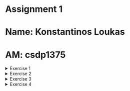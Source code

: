 # Assignment 1
# Name: Konstantinos Loukas
# AM: csdp1375
<details>
<summary>Exercise 1</summary>

1. Download the images tagged 1.23.3 and 1.23.3-alpine locally.

    ```
    >Docker image pull  nginx:1.23.3
    >Docker image pull  nginx:1.23.3-alpine
    ```

2. Compare the sizes of the two images.
    ```
    REPOSITORY                TAG             IMAGE ID       CREATED         SIZE
    hello-world               latest        	  9c7a54a9a43c   9 months ago    13.3kB
    nginx                     	1.23.3         	 ac232364af84   11 months ago   142MB
    nginx                     	1.23.3-alpine   	2bc7edbc3cf2   12 months ago   40.7MB
    ```

    Παρατηρούμε ότι το image nginx-alpine έχει σημαντικά μικρότερο μέγεθος σε σύγκριση με το image nginx. Αυτό οφείλεται στο γεγονός ότι το image nginx-alpine βασίζεται στο Alpine Linux, το οποίο είναι γνωστό για την ελαφρότητά του καθώς περιλαμβάνει μόνο τα απολύτως απαραίτητα για την εκτέλεση της εφαρμογής.

3. Start one of the two images in the background, with the appropriate network settings to forward port 80 locally and use a browser (or curl or wget) to see that calls are answered. What is the answer?

    ```
    > docker run -p 8080:80 -d nginx:1.23.3-alpine
    > curl http://127.0.0.1:8080
    ```
    ![Local Image](./images/1.png)

    Answer:

    ```
    <!DOCTYPE html>
    <html>
    <head>
    <title>Welcome to nginx!</title>
    <style>
    html { color-scheme: light dark; }
    body { width: 35em; margin: 0 auto;
    font-family: Tahoma, Verdana, Arial, sans-serif; }
    </style>
    </head>
    <body>
    <h1>Welcome to nginx!</h1>
    <p>If you see this page, the nginx web server is successfully installed and
    working. Further configuration is required.</p>

    <p>For online documentation and support please refer to
    <a href="http://nginx.org/">nginx.org</a>.<br/>
    Commercial support is available at
    <a href="http://nginx.com/">nginx.com</a>.</p>

    <p><em>Thank you for using nginx.</em></p>
    </body>
    </html>
    ```

4. Confirm that the container is running in Docker.

    ```
    > docker ps

    CONTAINER ID   IMAGE                 COMMAND                  CREATED         STATUS         
    9d34b2a3aa44   nginx:1.23.3-alpine   "/docker-entrypoint.…"   5 seconds ago   Up 3 seconds   

    PORTS                                   			NAMES
    0.0.0.0:8080->80/tcp, :::8080->80/tcp   ecstatic_roentgen
    ```

5. Get the logs of the running container.

    ```
    >docker logs ecstatic_roentgen 

    /docker-entrypoint.sh: /docker-entrypoint.d/ is not empty, will attempt to perform configuration
    /docker-entrypoint.sh: Looking for shell scripts in /docker-entrypoint.d/
    /docker-entrypoint.sh: Launching /docker-entrypoint.d/10-listen-on-ipv6-by-default.sh
    10-listen-on-ipv6-by-default.sh: info: Getting the checksum of /etc/nginx/conf.d/default.conf
    10-listen-on-ipv6-by-default.sh: info: Enabled listen on IPv6 in /etc/nginx/conf.d/default.conf
    /docker-entrypoint.sh: Launching /docker-entrypoint.d/20-envsubst-on-templates.sh
    /docker-entrypoint.sh: Launching /docker-entrypoint.d/30-tune-worker-processes.sh
    /docker-entrypoint.sh: Configuration complete; ready for start up
    2024/02/18 18:15:36 [notice] 1#1: using the "epoll" event method
    2024/02/18 18:15:36 [notice] 1#1: nginx/1.23.3
    2024/02/18 18:15:36 [notice] 1#1: built by gcc 12.2.1 20220924 (Alpine 12.2.1_git20220924-r4) 
    2024/02/18 18:15:36 [notice] 1#1: OS: Linux 5.15.0-92-generic
    2024/02/18 18:15:36 [notice] 1#1: getrlimit(RLIMIT_NOFILE): 1048576:1048576
    2024/02/18 18:15:36 [notice] 1#1: start worker processes
    2024/02/18 18:15:36 [notice] 1#1: start worker process 29
    2024/02/18 18:15:36 [notice] 1#1: start worker process 30
    2024/02/18 18:15:36 [notice] 1#1: start worker process 31
    2024/02/18 18:15:36 [notice] 1#1: start worker process 32
    2024/02/18 18:15:36 [notice] 1#1: start worker process 33
    2024/02/18 18:15:36 [notice] 1#1: start worker process 34

    ```

6. Stop the running container.

    ```
    >docker stop ecstatic_roentgen
    >docker ps

    CONTAINER ID   IMAGE     COMMAND   CREATED   STATUS    PORTS     NAMES
    …...
    ```

7. Start the stopped container.

    ```
    >docker start ecstatic_roentgen 
    >docker ps

    CONTAINER ID   IMAGE                 COMMAND                  CREATED         STATUS          
    9d34b2a3aa44   nginx:1.23.3-alpine   "/docker-entrypoint.…"   7 minutes ago   Up 38 seconds   

    PORTS                                   			NAMES
    0.0.0.0:8080->80/tcp, :::8080->80/tcp   ecstatic_roentgen
    ```
8. Stop the container and remove it from Docker.

    ```
    >docker stop ecstatic_roentgen
    >docker rm ecstatic_roentgen
    >docker ps -a
    
    CONTAINER ID   IMAGE     COMMAND   CREATED   STATUS    PORTS     NAMES
    ……..
    ```
</details>




<details>

<summary>Exercise 2</summary>

1. Open a shell session inside the running container and change the first sentence of the default page to "Welcome to MY nginx!". Close the session.


    ```
    >docker run -p 8080:80 -d nginx:1.23.3
    >docker ps
    
    CONTAINER ID   IMAGE          COMMAND                  CREATED         STATUS PORTS                                   NAMES
    d56eaf24fba3   nginx:1.23.3   "/docker-entrypoint.…"   6 seconds ago   Up 5 seconds   0.0.0.0:8080->80/tcp, :::8080->80/tcp   quirky_mcnulty

    ```

    Εκτελούμε την εντολή αυτή για να ξεκινήσουμε το shell μέσα στο container

    ```
    >docker exec -it quirky_mcnulty /bin/bash
    ```
    
    Αφού μπούμε στο container, πηγαίνουμε στον φάκελο `/usr/share/nginx/html` για να επεξεργαστούμε το αρχείο `index.html` και κάνουμε τις κατάλληλες τροποποιήσεις. Αλλά επειδή δεν έχουμε κάποιον επεξεργαστή κειμένου, θα εγκαταστήσουμε το nano με τις εξής εντολές:

    ```
    >apt-get update
    >apt install nano
    ```

    και έπειτα επεξεργαζόμαστε το αρχείο.

    ![Local Image](./images/2.png)


2. From your computer's terminal (outside the container) download the default page locally and upload another one in its place.

    Κάνουμε download απο το τερματικό με την εξής εντολή:

    ```
    >docker cp quirky_mcnulty:/usr/share/nginx/html/index.html index.html
    
    ```
    Θα επεξεργαστούμε το αρχείο και θα το ξαναβάλουμε μέσα στο container.

    ```
    >docker cp index.html quirky_mcnulty:/usr/share/nginx/html/index.html
    ```

    ![Local Image](./images/3.png)



3. Close the container, delete it and start another instance. Do you see the changes? Why;

    ```
    >docker stop quirky_mcnulty
    >docker rm quirky_mcnulty
    >docker run -p 8080:80 -d nginx:1.23.3
    ```

    Παρατηρούμε ότι οι αλλαγές που κάναμε στο προηγούμενο ερώτημα δεν εμφανίζονται στο νέο container. Αυτό οφείλεται στο γεγονός ότι το image που χρησιμοποιούμε για τη δημιουργία του container δεν περιλαμβάνει τις τροποποιήσεις που πραγματοποιήσαμε πριν.

</details>




<details>

<summary>Exercise 3</summary>

1. Write down the commands needed to download the repository (and submodules) and hugo (the tool that builds the website), build the website locally, and start an Nginx container to serve the CS-548 website instead of the default page.

    Κανουμε clone απο το repo στο git με την παραμετρο recursive για να κανει include και τα submodules.
    
    ```
    > git clone –recursive https://github.com/chazapis/hy548
    >sudo apt install hugo
    >cd hy548
    > make html 

    (cd html && hugo -D)
    Start building sites … 
    hugo v0.92.2+extended linux/amd64 BuildDate=2023-01-31T11:11:57Z VendorInfo=ubuntu:0.92.2-1ubuntu0.1

                    | EL | EN  
    -------------------+----+-----
    Pages            |  3 |  3  
    Paginator pages  |  0 |  0  
    Non-page files   |  0 |  0  
    Static files     | 60 | 60  
    Processed images |  0 |  0  
    Aliases          |  1 |  0  
    Sitemaps         |  0 |  0  
    Cleaned          |  0 |  0  

    Total in 83 ms
    ```


    Βλεπουμε οτι εγινε build η εφαρμογη και δημιουργηθηκε ο φακελος public.

    Τωρα θα τρεξουμε ξανα ενα nginx container και θα βαλουμε την σελιδα του μαθηματος μεσα το container ωστε να την τρεξει. 

    Επειδη εφτιαξα αλλο nginx container αλλαξε και το ονομα του.

    ```
    >cd hy548/html/public
    >docker cp . great_torvalds:/usr/share/nginx/html
    >docker restart great_torvalds
    ```
    ![Local Image](./images/4.png)


    και βλεπουμε οτι τρεχει κανονικα αφου καναμε restart το container.



</details>




<details>

<summary>Exercise 4</summary>



1. The Dockerfile.

    ```
    FROM nginx:1.23.3

    RUN apt-get update && \
    apt install -y git && \
    apt install -y hugo && \
    git clone --recursive https://github.com/chazapis/hy548 && \
    cd hy548/html && \
    hugo -D && \
    cp -r public/* /usr/share/nginx/html/
    ```



2. The command needed to upload the image to Docker Hub.
    
    ```
    >docker login
    >docker tag image_assignment1:latest kostasloykas/assingment1
    >docker push kostasloykas/assignment1
    ```





3. How much bigger is your own image than the image you were based on. Why;

    ```
    >docker ps -s

    CONTAINER ID   IMAGE                      COMMAND                  CREATED          STATUS          PORTS                                   NAMES             SIZE

    9d54d3f6b1c8   image_assignment1:latest   "/docker-entrypoint.…"   39 seconds ago   Up 38 seconds   80/tcp                              elastic_burnell   1.09kB (virtual 324MB)

    6997303345ac   nginx:1.23.3               "/docker-entrypoint.…"   29 hours ago     Up 12 minutes   0.0.0.0:8080->80/tcp, :::8080->80/tcp   great_torvalds    6.74MB (virtual 149MB)
    ```

    Όπως βλέπουμε, το image που δημιουργήσαμε από το Dockerfile είναι πολύ μεγαλύτερη από το image που είχαμε δημιουργήσει πριν (για την ακρίβεια, 175MB μεγαλύτερη). Αυτό οφείλεται στο ότι εγκαταστήσαμε κάποιες βιβλιοθήκες, ενημερώσαμε το apt repository μέσα στο image, και επίσης, κλωνοποιήσαμε τη σελίδα από το GitHub. Οπότε είναι λογικό να έχει και μεγαλύτερο μέγεθος από το προηγούμενο image όπου το build του ιστότοπου έγινε έξω από το image."

4. What have you done in the Dockerfile to keep the image as small as possible?

    Συνδύασα πολλές εντολές RUN σε ένα μόνο επίπεδο για να ελαχιστοποιήσω τον αριθμό των επιπέδων στο image. Αυτό μειώνει το συνολικό μέγεθος.



</details>

